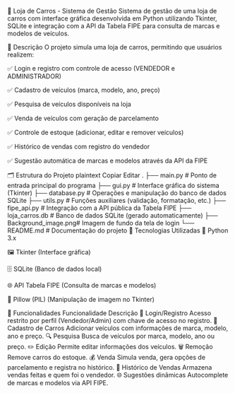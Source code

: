 🚗 Loja de Carros - Sistema de Gestão
Sistema de gestão de uma loja de carros com interface gráfica desenvolvida em Python utilizando Tkinter, SQLite e integração com a API da Tabela FIPE para consulta de marcas e modelos de veículos.

📜 Descrição
O projeto simula uma loja de carros, permitindo que usuários realizem:

✅ Login e registro com controle de acesso (VENDEDOR e ADMINISTRADOR)

✅ Cadastro de veículos (marca, modelo, ano, preço)

✅ Pesquisa de veículos disponíveis na loja

✅ Venda de veículos com geração de parcelamento

✅ Controle de estoque (adicionar, editar e remover veículos)

✅ Histórico de vendas com registro do vendedor

✅ Sugestão automática de marcas e modelos através da API da FIPE

🗂️ Estrutura do Projeto
plaintext
Copiar
Editar
.
├── main.py             # Ponto de entrada principal do programa
├── gui.py              # Interface gráfica do sistema (Tkinter)
├── database.py         # Operações e manipulação do banco de dados SQLite
├── utils.py            # Funções auxiliares (validação, formatação, etc.)
├── fipe_api.py         # Integração com a API pública da Tabela FIPE
├── loja_carros.db      # Banco de dados SQLite (gerado automaticamente)
├── Background_image.png# Imagem de fundo da tela de login
└── README.md           # Documentação do projeto
🔧 Tecnologias Utilizadas
🐍 Python 3.x

🖼️ Tkinter (Interface gráfica)

🗄️ SQLite (Banco de dados local)

🌐 API Tabela FIPE (Consulta de marcas e modelos)

🎨 Pillow (PIL) (Manipulação de imagem no Tkinter)

🚀 Funcionalidades
Funcionalidade	Descrição
🔑 Login/Registro	Acesso restrito por perfil (Vendedor/Admin) com chave de acesso no registro.
🚗 Cadastro de Carros	Adicionar veículos com informações de marca, modelo, ano e preço.
🔍 Pesquisa	Busca de veículos por marca, modelo, ano ou preço.
✏️ Edição	Permite editar informações dos veículos.
🗑️ Remoção	Remove carros do estoque.
💰 Venda	Simula venda, gera opções de parcelamento e registra no histórico.
📜 Histórico de Vendas	Armazena vendas feitas e quem foi o vendedor.
🌐 Sugestões dinâmicas	Autocomplete de marcas e modelos via API FIPE.
